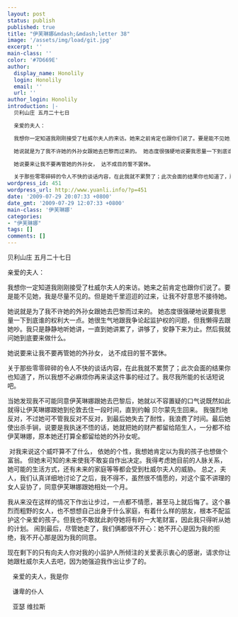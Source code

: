 ```yaml
---
layout: post
status: publish
published: true
title: "伊芙琳娜&mdash;&mdash;letter 38"
image: '/assets/img/load/git.jpg'
excerpt: ''
main-class: ''
color: '#7D669E'
author:
  display_name: Honolily
  login: Honolily
  email: ''
  url: ''
author_login: Honolily
introduction: |-
  贝利山庄 五月二十七日

  亲爱的夫人：

  我想你一定知道我刚刚接受了杜威尔夫人的来访。她来之前肯定也跟你们说了。要是能不见她，我是尽量不见的。但是她千里迢迢的过来，让我不好意思不接待她。

  她说就是为了我不许她的外孙女跟她去巴黎而过来的。 她态度很强硬地说要我思量一下到底谁的权利大一点。她很生气地跟我争论起监护权的问题，但我懒得去跟她吵。我只是静静地听她讲，一直到她讲累了，讲够了，安静下来为止。然后我就问她到底要来做什么。

  她说要来让我不要再管她的外孙女， 达不成目的誓不罢休。

  关于那些零零碎碎的令人不快的谈话内容，在此我就不累赘了；此次会面的结果你也知道了，所以我想不必麻烦你再来读这件事的经过了。我尽我所能的长话短说吧。
wordpress_id: 451
wordpress_url: http://www.yuanli.info/?p=451
date: '2009-07-29 20:07:33 +0800'
date_gmt: '2009-07-29 12:07:33 +0800'
main-class: '伊芙琳娜'
categories:
- "伊芙琳娜"
tags: []
comments: []
---
```

贝利山庄 五月二十七日

亲爱的夫人：

我想你一定知道我刚刚接受了杜威尔夫人的来访。她来之前肯定也跟你们说了。要是能不见她，我是尽量不见的。但是她千里迢迢的过来，让我不好意思不接待她。

她说就是为了我不许她的外孙女跟她去巴黎而过来的。 她态度很强硬地说要我思量一下到底谁的权利大一点。她很生气地跟我争论起监护权的问题，但我懒得去跟她吵。我只是静静地听她讲，一直到她讲累了，讲够了，安静下来为止。然后我就问她到底要来做什么。

她说要来让我不要再管她的外孙女， 达不成目的誓不罢休。

关于那些零零碎碎的令人不快的谈话内容，在此我就不累赘了；此次会面的结果你也知道了，所以我想不必麻烦你再来读这件事的经过了。我尽我所能的长话短说吧。

当她发现我不可能同意伊芙琳娜跟她去巴黎后，她就以不容置疑的口气说既然如此就得让伊芙琳娜跟她到伦敦去住一段时间，直到约翰 贝尔蒙先生回来。 我强烈地反对，不过她可不管我反对不反对，到最后她失去了耐性，我浪费了时间。最后她使出杀手锏，说要是我执迷不悟的话，她就把她的财产都留给陌生人，一分都不给伊芙琳娜，原本她还打算全都留给她的外孙女呢。

&nbsp;对我来说这个威吓算不了什么， 依她的个性，我想她肯定以为我的孩子也想做个富翁。 但她未可知的未来使我不敢妄自作出决定。我得考虑她目前的人脉关系，她可能的生活方式，还有未来的家庭等等都会受到杜威尔夫人的威胁。 总之，夫人，我们认真详细地讨论了之后，我不得不，虽然很不情愿的，对这个蛮不讲理的女人妥协了，同意伊芙琳娜跟她相处一个月。

我从来没在这样的情况下作出让步过，一点都不情愿，甚至马上就后悔了。这个暴烈而粗野的女人，也不想想自己出身于什么家庭，有着什么样的朋友，根本不配监护这个亲爱的孩子。但我也不敢就此剥夺她将有的一大笔财富，因此我只得听从她的计划。 闹到最后，尽管她走了，我们俩都很不开心：她不开心是因为我的拒绝，我不开心那是因为我的同意。

现在剩下的只有向夫人你对我的小监护人所倾注的关爱表示衷心的感谢，请求你让她跟杜威尔夫人去吧，因为她强迫我作出让步了的。

&nbsp;&nbsp; 亲爱的夫人，我是你

&nbsp;&nbsp; 谦卑的仆人

&nbsp;&nbsp; 亚瑟 维拉斯


